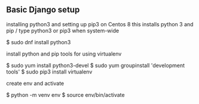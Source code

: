 ## Basic Django setup

installing python3 and setting up pip3 on Centos 8
this installs python 3 and pip  / type python3 or pip3 when system-wide

$ sudo dnf install python3

install python and pip tools for using virtualenv

$ sudo yum install python3-devel
$ sudo yum groupinstall 'development tools'
$ sudo pip3 install virtualenv

create env and activate

$ python -m venv env
$ source env/bin/activate
